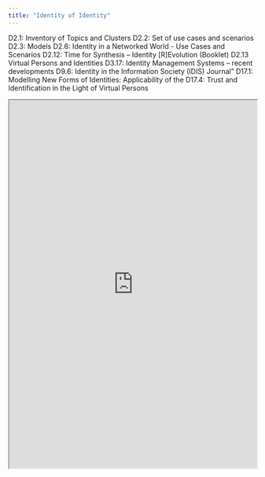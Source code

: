 ```yaml
---
title: "Identity of Identity"
---
```


D2.1: Inventory of Topics and Clusters
D2.2: Set of use cases and scenarios
D2.3: Models
D2.6: Identity in a Networked World - Use Cases and Scenarios
D2.12: Time for Synthesis – Identity [R]Evolution (Booklet)
D2.13 Virtual Persons and Identities
D3.17: Identity Management Systems – recent developments
D9.6: Identity in the Information Society (IDIS) Journal”
D17.1: Modelling New Forms of Identities: Applicability of the
D17.4: Trust and Identification in the Light of Virtual Persons

<iframe height="750" width="100%" src="https://ewelton.github.io/ktest/wiki.html#Identity%20of%20Identity"></iframe>
